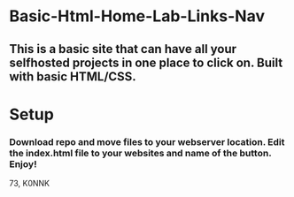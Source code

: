 # Basic-Html-Home-Lab-Links-Nav
## This is a basic site that can have all your selfhosted projects in one place to click on. Built with basic HTML/CSS.

# Setup
### Download repo and move files to your webserver location. Edit the index.html file to your websites and name of the button. Enjoy!

73, K0NNK
